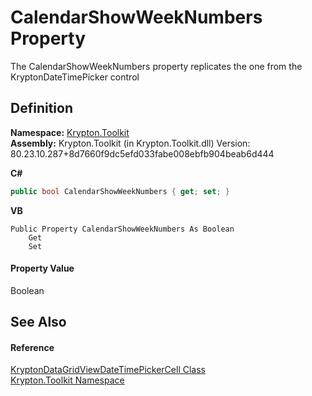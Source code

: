 # CalendarShowWeekNumbers Property


The CalendarShowWeekNumbers property replicates the one from the KryptonDateTimePicker control



## Definition
**Namespace:** <a href="79d2eac2-21f4-54ff-7552-b20c33c30600.md">Krypton.Toolkit</a>  
**Assembly:** Krypton.Toolkit (in Krypton.Toolkit.dll) Version: 80.23.10.287+8d7660f9dc5efd033fabe008ebfb904beab6d444

**C#**
``` C#
public bool CalendarShowWeekNumbers { get; set; }
```
**VB**
``` VB
Public Property CalendarShowWeekNumbers As Boolean
	Get
	Set
```



#### Property Value
Boolean

## See Also


#### Reference
<a href="34112ab6-a50c-1ee4-c6eb-4a72b3b0542f.md">KryptonDataGridViewDateTimePickerCell Class</a>  
<a href="79d2eac2-21f4-54ff-7552-b20c33c30600.md">Krypton.Toolkit Namespace</a>  
